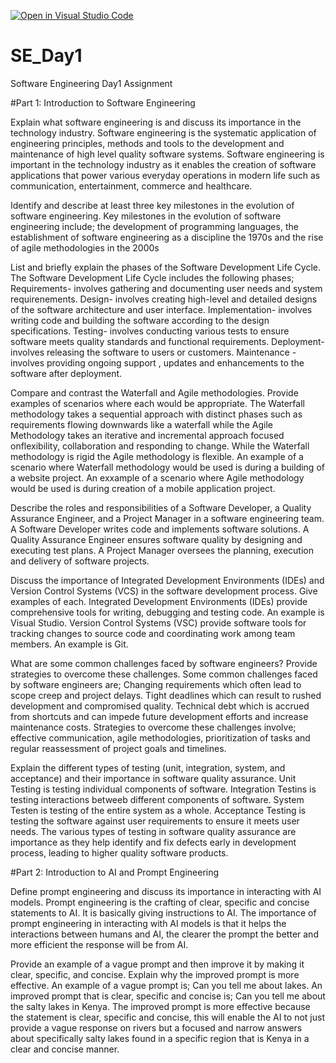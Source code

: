 [![Open in Visual Studio Code](https://classroom.github.com/assets/open-in-vscode-2e0aaae1b6195c2367325f4f02e2d04e9abb55f0b24a779b69b11b9e10269abc.svg)](https://classroom.github.com/online_ide?assignment_repo_id=18436291&assignment_repo_type=AssignmentRepo)
# SE_Day1
Software Engineering Day1 Assignment

#Part 1: Introduction to Software Engineering

Explain what software engineering is and discuss its importance in the technology industry.
Software engineering is the systematic application of engineering principles, methods and tools to the development and maintenance of high level quality software systems. Software engineering is important in the technology industry as it enables the creation of software applications that power various everyday operations in modern life such as communication, entertainment, commerce and healthcare.

Identify and describe at least three key milestones in the evolution of software engineering.
Key milestones in the evolution of software engineering include; the development of programming languages, the establishment of software engineering as a discipline the 1970s and the rise of agile methodologies in the 2000s


List and briefly explain the phases of the Software Development Life Cycle.
The Software Development Life Cycle includes the following phases;
Requirements- involves gathering and documenting user needs and system requirenements.
Design- involves creating high-level and detailed designs of the software architecture and user interface.
Implementation- involves writing code and building the software according to the design specifications.
Testing- involves conducting various tests to ensure software meets quality standards and functional requirements.
Deployment- involves releasing the software to users or customers.
Maintenance - involves providing ongoing support , updates and enhancements to the software after deployment.

Compare and contrast the Waterfall and Agile methodologies. Provide examples of scenarios where each would be appropriate.
The Waterfall methodology takes a sequential approach with distinct phases such as requirements flowing downwards like a waterfall while the Agile Methodology takes an iterative and incremental approach focused onflexibility, collaboration and responding to change. While the Waterfall methodology is rigid the Agile methodology is flexible. An example of a scenario where Waterfall methodology would be used is during a building of a website project. An exxample of a scenario where Agile methodology would be used is during creation of a mobile application project.

Describe the roles and responsibilities of a Software Developer, a Quality Assurance Engineer, and a Project Manager in a software engineering team.
A Software Developer writes code and implements software solutions.
A Quality Assurance Engineer ensures software quality by designing and executing test plans.
A Project Manager oversees the planning, execution and delivery of software projects.

Discuss the importance of Integrated Development Environments (IDEs) and Version Control Systems (VCS) in the software development process. Give examples of each.
Integrated Development Environments (IDEs) provide comprehensive tools for writing, debugging and testing code. An example is Visual Studio.
Version Control Systems (VSC) provide software tools for tracking changes to source code and coordinating work among team members. An example is Git.

What are some common challenges faced by software engineers? Provide strategies to overcome these challenges.
Some common challenges faced by software engineers are; 
Changing requirements which often lead to scope creep and project delays.
Tight deadlines which can result to rushed development and compromised quality.
Technical debt which is accrued from shortcuts and can impede future development efforts and increase maintenance costs.
Strategies to overcome these challenges involve; effective communication, agile methodologies, prioritization of tasks and regular reassessment of project goals and timelines.

Explain the different types of testing (unit, integration, system, and acceptance) and their importance in software quality assurance.
Unit Testing is testing individual components of software.
Integration Testins is testing interactions betweeb different components of software.
System Testen is testing of the entire system as a whole.
Acceptance Testing is testing the software against user requirements to ensure it meets user needs.
The various types of testing in software quality assurance are importance as they help identify and fix defects early in development process, leading to higher quality software products.

#Part 2: Introduction to AI and Prompt Engineering


Define prompt engineering and discuss its importance in interacting with AI models.
Prompt engineering is the crafting of clear, specific and concise statements to AI. It is basically giving instructions to AI. The importance of prompt engineering in interacting with AI models is that it helps the interactions between humans and AI, the clearer the prompt the better and more efficient the response will be from AI.

Provide an example of a vague prompt and then improve it by making it clear, specific, and concise. Explain why the improved prompt is more effective.
An example of a vague prompt is; Can you tell me about lakes.
An improved prompt that is clear, specific and concise is; Can you tell me about the salty lakes in Kenya.
The improved prompt is more effective because the statement is clear, specific and concise, this will enable the AI to not just provide a vague response on rivers but a focused and narrow answers about specifically salty lakes found in a specific region that is Kenya in a clear and concise manner. 
